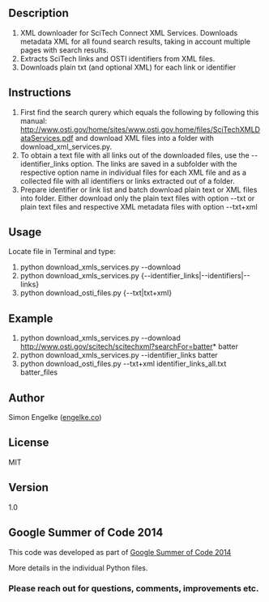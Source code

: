 ## Description

1. XML downloader for SciTech Connect XML Services. 
Downloads metadata XML for all found search results, 
taking in account multiple pages with search results.
2. Extracts SciTech links and OSTI identifiers from XML files. 
3. Downloads plain txt (and optional XML) for each link or identifier

## Instructions

1. First find the search qurery which equals the following <link> by following this manual: 
http://www.osti.gov/home/sites/www.osti.gov.home/files/SciTechXMLDataServices.pdf
and download XML files into a folder with download_xml_services.py. 
2. To obtain a text file with all links out of the downloaded files, use the 
--identifier_links option. The links are saved in a subfolder
with the respective option name in individual files for each XML file 
and as a collected file with all identifiers or links extracted out of
a folder.
3. Prepare identifier or link list and batch download plain text or XML files into folder.
Either download only the plain text files with option --txt or plain text files and respective XML
metadata files with option --txt+xml

## Usage

Locate file in Terminal and type:

1. python download_xmls_services.py --download <link> <ResultFolder>
2. python download_xmls_services.py {--identifier_links|--identifiers|--links} <XMLFolder>
3. python download_osti_files.py {--txt|txt+xml} <file> <folder>

## Example

1. python download_xmls_services.py --download http://www.osti.gov/scitech/scitechxml?searchFor=batter* batter
2. python download_xmls_services.py --identifier_links batter
3. python download_osti_files.py --txt+xml identifier_links_all.txt batter_files

## Author

Simon Engelke ([engelke.co](http://engelke.co))

## License

MIT

## Version

1.0

## Google Summer of Code 2014

This code was developed as part of [Google Summer of Code 2014](https://www.google-melange.com/gsoc/project/details/google/gsoc2014/sengelke/5668600916475904)

More details in the individual Python files.

### Please reach out for questions, comments, improvements etc.
